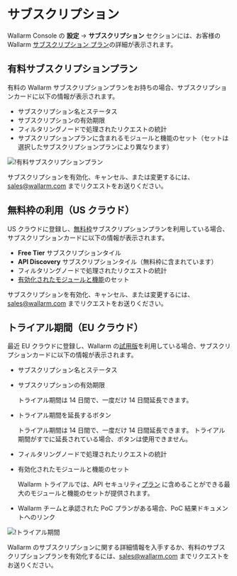 # サブスクリプション

Wallarm Console の **設定** → **サブスクリプション** セクションには、お客様の Wallarm [サブスクリプション プラン](../../about-wallarm/subscription-plans.md)の詳細が表示されます。

## 有料サブスクリプションプラン

有料の Wallarm サブスクリプションプランをお持ちの場合、サブスクリプションカードに以下の情報が表示されます。

* サブスクリプション名とステータス
* サブスクリプションの有効期限
* フィルタリングノードで処理されたリクエストの統計
* サブスクリプションプランに含まれるモジュールと機能のセット（セットは選択したサブスクリプションプランにより異なります）

![!有料サブスクリプションプラン](../../images/user-guides/settings/subscriptions/subscriptions.png)

サブスクリプションを有効化、キャンセル、または変更するには、[sales@wallarm.com](mailto:sales@wallarm.com) までリクエストをお送りください。

## 無料枠の利用（US クラウド）

US クラウドに登録し、[無料枠](../../about-wallarm/subscription-plans.md#free-tier-subscription-plan-us-cloud)サブスクリプションプランを利用している場合、サブスクリプションカードに以下の情報が表示されます。

* **Free Tier** サブスクリプションタイル
* **API Discovery** サブスクリプションタイル（無料枠に含まれています）
* フィルタリングノードで処理されたリクエストの統計
* [有効化されたモジュールと機能](../../about-wallarm/subscription-plans.md#free-tier-us-cloud)のセット

サブスクリプションを有効化、キャンセル、または変更するには、[sales@wallarm.com](mailto:sales@wallarm.com) までリクエストをお送りください。

## トライアル期間（EU クラウド）

最近 EU クラウドに登録し、Wallarm の[試用版](../../about-wallarm/subscription-plans.md#trial-period)を利用している場合、サブスクリプションカードに以下の情報が表示されます。

* サブスクリプション名とステータス
* サブスクリプションの有効期限

    トライアル期間は 14 日間で、一度だけ 14 日間延長できます。
* トライアル期間を延長するボタン

    トライアル期間は 14 日間で、一度だけ 14 日間延長できます。 トライアル期間がすでに延長されている場合、ボタンは使用できません。
* フィルタリングノードで処理されたリクエストの統計
* 有効化されたモジュールと機能のセット

    Wallarm トライアルでは、API セキュリティ[プラン](../../about-wallarm/subscription-plans.md#subscription-plans) に含めることができる最大のモジュールと機能のセットが提供されます。
* Wallarm チームと承認された PoC プランがある場合、PoC 結果ドキュメントへのリンク

![!トライアル期間](../../images/user-guides/settings/subscriptions/subscriptions-trial-with-poc.png)

Wallarm のサブスクリプションに関する詳細情報を入手するか、有料のサブスクリプションプランを有効化するには、[sales@wallarm.com](mailto:sales@wallarm.com) までリクエストをお送りください。
